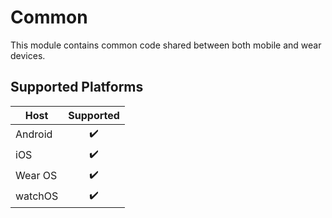 # Common

This module contains common code shared between both mobile and wear devices.

## Supported Platforms

| Host | Supported |
| --- | :---: |
| Android | ✔️ |
| iOS | ✔️ |
| Wear OS | ✔️ |
| watchOS | ✔️ |
